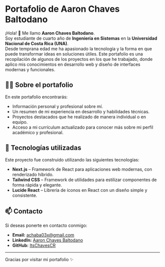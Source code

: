 # Portafolio de Aaron Chaves Baltodano

¡Hola! 👋 Me llamo **Aaron Chaves Baltodano**.  
Soy estudiante de cuarto año de **Ingeniería en Sistemas** en la **Universidad Nacional de Costa Rica (UNA)**.  
Desde temprana edad me ha apasionado la tecnología y la forma en que puede transformar ideas en soluciones útiles. Este portafolio es una recopilación de algunos de los proyectos en los que he trabajado, donde aplico mis conocimientos en desarrollo web y diseño de interfaces modernas y funcionales.

## 👨‍💻 Sobre el portafolio

En este portafolio encontrarás:

- Información personal y profesional sobre mí.
- Un resumen de mi experiencia en desarrollo y habilidades técnicas.
- Proyectos destacados que he realizado de manera individual o en equipo.
- Acceso a mi currículum actualizado para conocer más sobre mi perfil académico y profesional.

## 🚀 Tecnologías utilizadas

Este proyecto fue construido utilizando las siguientes tecnologías:

- **Next.js** – Framework de React para aplicaciones web modernas, con renderizado híbrido.
- **Tailwind CSS** – Framework de utilidades para estilizar componentes de forma rápida y elegante.
- **Lucide React** – Librería de íconos en React con un diseño simple y consistente.

## 📫 Contacto

Si deseas ponerte en contacto conmigo:

- **Email:** achaba03x@gmail.com  
- **LinkedIn:** [Aaron Chaves Baltodano](https://www.linkedin.com/in/aaron-chaves-baltodano-47695a2bb/)  
- **GitHub:** [ItsChavesCR](https://github.com/ItsChavesCR)  

---

Gracias por visitar mi portafolio ✨
